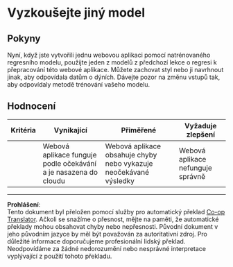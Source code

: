 <!--
CO_OP_TRANSLATOR_METADATA:
{
  "original_hash": "a8e8ae10be335cbc745b75ee552317ff",
  "translation_date": "2025-09-05T00:39:44+00:00",
  "source_file": "3-Web-App/1-Web-App/assignment.md",
  "language_code": "cs"
}
-->
# Vyzkoušejte jiný model

## Pokyny

Nyní, když jste vytvořili jednu webovou aplikaci pomocí natrénovaného regresního modelu, použijte jeden z modelů z předchozí lekce o regresi k přepracování této webové aplikace. Můžete zachovat styl nebo ji navrhnout jinak, aby odpovídala datům o dýních. Dávejte pozor na změnu vstupů tak, aby odpovídaly metodě trénování vašeho modelu.

## Hodnocení

| Kritéria                  | Vynikající                                               | Přiměřené                                               | Vyžaduje zlepšení                     |
| -------------------------- | ------------------------------------------------------- | ------------------------------------------------------- | -------------------------------------- |
| | Webová aplikace funguje podle očekávání a je nasazena do cloudu | Webová aplikace obsahuje chyby nebo vykazuje neočekávané výsledky | Webová aplikace nefunguje správně |

---

**Prohlášení**:  
Tento dokument byl přeložen pomocí služby pro automatický překlad [Co-op Translator](https://github.com/Azure/co-op-translator). Ačkoli se snažíme o přesnost, mějte na paměti, že automatické překlady mohou obsahovat chyby nebo nepřesnosti. Původní dokument v jeho původním jazyce by měl být považován za autoritativní zdroj. Pro důležité informace doporučujeme profesionální lidský překlad. Neodpovídáme za žádné nedorozumění nebo nesprávné interpretace vyplývající z použití tohoto překladu.